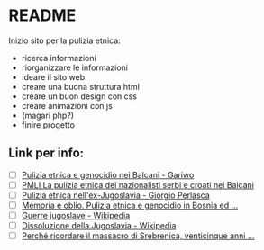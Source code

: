 # README
Inizio sito per la pulizia etnica:
* ricerca informazioni
* riorganizzare le informazioni
* ideare il sito web
* creare una buona struttura html
* creare un buon design con css
* creare animazioni con js
* (magari php?)
* finire progetto
## Link per info:
- [ ] [Pulizia etnica e genocidio nei Balcani - Gariwo](https://it.gariwo.net/educazione/approfondimenti/pulizia-etnica-e-genocidio-nei-balcani-3499.html) 
- [ ] [PMLI La pulizia etnica dei nazionalisti serbi e croati nei Balcani](http://www.pmli.it/puliziaetnicabalcani.htm)
- [ ] [Pulizia etnica nell'ex-Jugoslavia - Giorgio Perlasca](https://www.giorgioperlasca.it/per-non-dimenticare/ex-jugoslavia/)
- [ ] [Memoria e oblio. Pulizia etnica e genocidio in Bosnia ed ...](https://www.twai.it/articles/srebrenica-genocidio-bosnia-memoria/)
- [ ] [Guerre jugoslave - Wikipedia](https://it.wikipedia.org/wiki/Guerre_jugoslave)
- [ ] [Dissoluzione della Jugoslavia - Wikipedia](https://it.wikipedia.org/wiki/Dissoluzione_della_Jugoslavia)
- [ ] [Perché ricordare il massacro di Srebrenica, venticinque anni ...](https://www.internazionale.it/notizie/tom-mockaitis/2020/07/10/srebrenica-anniversario-venticinque)
